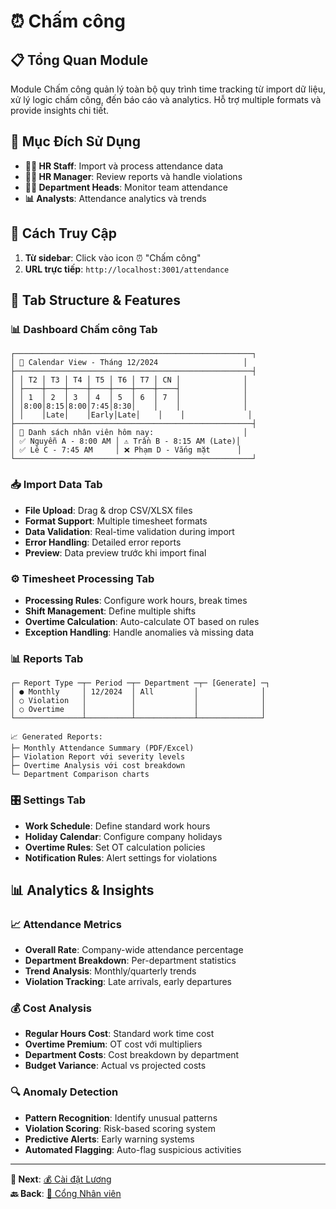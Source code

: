 # ⏰ Chấm công

## 📋 Tổng Quan Module

Module Chấm công quản lý toàn bộ quy trình time tracking từ import dữ liệu, xử lý logic chấm công, đến báo cáo và analytics. Hỗ trợ multiple formats và provide insights chi tiết.

## 🎯 Mục Đích Sử Dụng

- **👩‍💼 HR Staff**: Import và process attendance data
- **👨‍💼 HR Manager**: Review reports và handle violations
- **👨‍💻 Department Heads**: Monitor team attendance
- **📊 Analysts**: Attendance analytics và trends

## 🧭 Cách Truy Cập

1. **Từ sidebar**: Click vào icon ⏰ "Chấm công"
2. **URL trực tiếp**: `http://localhost:3001/attendance`

## 📱 Tab Structure & Features

### 📊 **Dashboard Chấm công Tab**
```
┌─────────────────────────────────────────────────────┐
│ 📅 Calendar View - Tháng 12/2024                   │
├─────────────────────────────────────────────────────┤
│ │ T2 │ T3 │ T4 │ T5 │ T6 │ T7 │ CN │              │
│ ├────┼────┼────┼────┼────┼────┼────┤              │
│ │ 1  │ 2  │ 3  │ 4  │ 5  │ 6  │ 7  │              │
│ │8:00│8:15│8:00│7:45│8:30│    │    │              │
│ │    │Late│    │Early│Late│    │    │              │
├─────────────────────────────────────────────────────┤
│ 👥 Danh sách nhân viên hôm nay:                    │
│ ✅ Nguyễn A - 8:00 AM │ ⚠️ Trần B - 8:15 AM (Late)│
│ ✅ Lê C - 7:45 AM     │ ❌ Phạm D - Vắng mặt      │
└─────────────────────────────────────────────────────┘
```

### 📥 **Import Data Tab**
- **File Upload**: Drag & drop CSV/XLSX files
- **Format Support**: Multiple timesheet formats
- **Data Validation**: Real-time validation during import
- **Error Handling**: Detailed error reports
- **Preview**: Data preview trước khi import final

### ⚙️ **Timesheet Processing Tab** 
- **Processing Rules**: Configure work hours, break times
- **Shift Management**: Define multiple shifts
- **Overtime Calculation**: Auto-calculate OT based on rules
- **Exception Handling**: Handle anomalies và missing data

### 📊 **Reports Tab**
```
┌─ Report Type ─┬─ Period ─┬─ Department ─┬─ [Generate] ─┐
│ ● Monthly     │ 12/2024  │ All         │              │
│ ○ Violation   │          │             │              │
│ ○ Overtime    │          │             │              │
└───────────────┴──────────┴─────────────┴──────────────┘

📈 Generated Reports:
├─ Monthly Attendance Summary (PDF/Excel)
├─ Violation Report với severity levels  
├─ Overtime Analysis với cost breakdown
└─ Department Comparison charts
```

### 🎛️ **Settings Tab**
- **Work Schedule**: Define standard work hours
- **Holiday Calendar**: Configure company holidays  
- **Overtime Rules**: Set OT calculation policies
- **Notification Rules**: Alert settings for violations

## 📊 Analytics & Insights

### 📈 **Attendance Metrics**
- **Overall Rate**: Company-wide attendance percentage
- **Department Breakdown**: Per-department statistics
- **Trend Analysis**: Monthly/quarterly trends
- **Violation Tracking**: Late arrivals, early departures

### 💰 **Cost Analysis**
- **Regular Hours Cost**: Standard work time cost
- **Overtime Premium**: OT cost với multipliers
- **Department Costs**: Cost breakdown by department
- **Budget Variance**: Actual vs projected costs

### 🔍 **Anomaly Detection**
- **Pattern Recognition**: Identify unusual patterns
- **Violation Scoring**: Risk-based scoring system
- **Predictive Alerts**: Early warning systems
- **Automated Flagging**: Auto-flag suspicious activities

---

**📝 Next**: [💰 Cài đặt Lương](./payroll-settings.md)  
**🔙 Back**: [👤 Cổng Nhân viên](./ess-portal.md)
